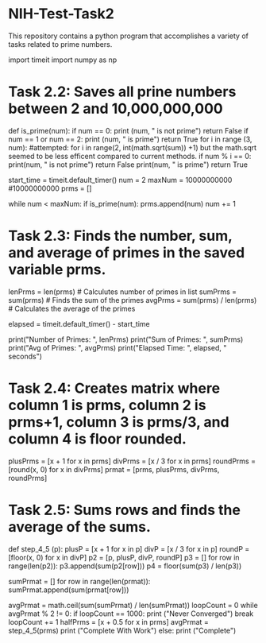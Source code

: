 # NIH-Test-Task2
This repository contains a python program that accomplishes a variety of tasks related to prime numbers. 


import timeit
import numpy as np

# Task 2.2: Saves all prine numbers between 2 and 10,000,000,000
def is_prime(num):
    if num == 0:
        print (num, " is not prime")
        return False
    if num == 1 or num == 2:
        print (num, " is prime")
        return True
    for i in range (3, num):  #attempted: for i in range(2, int(math.sqrt(sum)) +1) but the math.sqrt seemed to be less efficent compared to current methods. 
        if num % i == 0:
            print(num, " is not prime")
            return False
    print(num, " is prime")
    return True

start_time = timeit.default_timer()
num = 2
maxNum = 10000000000 #10000000000
prms = []

while num < maxNum:
    if is_prime(num):
        prms.append(num)
    num += 1

# Task 2.3: Finds the number, sum, and average of primes in the saved variable prms. 
lenPrms = len(prms) # Calculutes number of primes in list 
sumPrms = sum(prms) # Finds the sum of the primes
avgPrms = sum(prms) / len(prms) # Calculates the average of the primes

elapsed = timeit.default_timer() - start_time

print("Number of Primes: ", lenPrms)
print("Sum of Primes: ", sumPrms)
print("Avg of Primes: ", avgPrms)
print("Elapsed Time: ", elapsed, " seconds")

# Task 2.4: Creates matrix where column 1 is prms, column 2 is prms+1, column 3 is prms/3, and column 4 is floor rounded. 
plusPrms = [x + 1 for x in prms]
divPrms = [x / 3 for x in prms]
roundPrms = [round(x, 0) for x in divPrms]
prmat = [prms, plusPrms, divPrms, roundPrms]

# Task 2.5: Sums rows and finds the average of the sums. 
def step_4_5 (p):
    plusP = [x + 1 for x in p]
    divP = [x / 3 for x in p]
    roundP = [floor(x, 0) for x in divP]
    p2 = [p, plusP, divP, roundP]
    p3 = []
    for row in range(len(p2)):
        p3.append(sum(p2[row]))
    p4 = floor(sum(p3) / len(p3))

sumPrmat = []
for row in range(len(prmat)):
    sumPrmat.append(sum(prmat[row]))

avgPrmat = math.ceil(sum(sumPrmat) / len(sumPrmat))
loopCount = 0
while avgPrmat % 2 != 0:
    if loopCount == 1000:
        print ("Never Converged")
        break
    loopCount += 1
    halfPrms = [x + 0.5 for x in prms]
    avgPrmat = step_4_5(prms)
    print ("Complete With Work")
else:
    print ("Complete")
